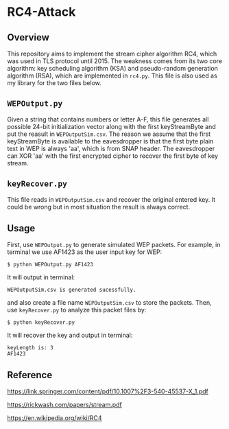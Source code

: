 # RC4-Attack

## Overview
This repository aims to implement the stream cipher algorithm RC4,
which was used in TLS protocol until 2015.
The weakness comes from its two core algorithm:
key scheduling algorithm (KSA) and pseudo-random generation algorithm (RSA),
which are implemented in `rc4.py`. This file is also used as my library for the
two files below.

## `WEPOutput.py`
Given a string that contains numbers or letter A-F, this file generates all
possible 24-bit initialization vector along with the first keyStreamByte and put
the reasult in `WEPOutputSim.csv`. The reason we assume that the first
keyStreamByte is available to the eavesdropper is that the first byte plain text
in WEP is always 'aa', which is from SNAP header. The eavesdropper can XOR 'aa'
with the first encrypted cipher to recover the first byte of key stream.

## `keyRecover.py`
This file reads in `WEPOutputSim.csv` and recover the original entered key. It
could be wrong but in most situation the result is always correct.

## Usage
First, use `WEPOutput.py` to generate simulated WEP packets. For example,
in terminal we use AF1423 as the user input key for WEP:
```
$ python WEPOutput.py AF1423
```
It will output in terminal:
```
WEPOutputSim.csv is generated sucessfully.
```
and also create a file name `WEPOutputSim.csv` to store the packets.
Then, use `keyRecover.py` to analyze this packet files by:
```
$ python keyRecover.py
```
It will recover the key and output in terminal:
```
keyLength is: 3
AF1423
```

## Reference
https://link.springer.com/content/pdf/10.1007%2F3-540-45537-X_1.pdf

https://rickwash.com/papers/stream.pdf

https://en.wikipedia.org/wiki/RC4
